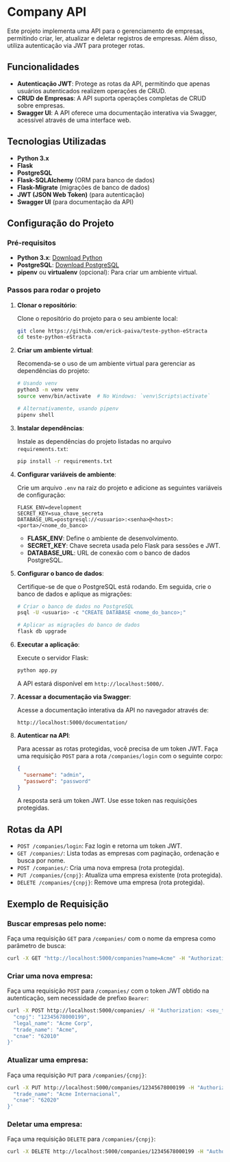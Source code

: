 # Company API

Este projeto implementa uma API para o gerenciamento de empresas, permitindo criar, ler, atualizar e deletar registros de empresas. Além disso, utiliza autenticação via JWT para proteger rotas.

## Funcionalidades

- **Autenticação JWT**: Protege as rotas da API, permitindo que apenas usuários autenticados realizem operações de CRUD.
- **CRUD de Empresas**: A API suporta operações completas de CRUD sobre empresas.
- **Swagger UI**: A API oferece uma documentação interativa via Swagger, acessível através de uma interface web.

## Tecnologias Utilizadas

- **Python 3.x**
- **Flask**
- **PostgreSQL**
- **Flask-SQLAlchemy** (ORM para banco de dados)
- **Flask-Migrate** (migrações de banco de dados)
- **JWT (JSON Web Token)** (para autenticação)
- **Swagger UI** (para documentação da API)

## Configuração do Projeto

### Pré-requisitos

- **Python 3.x**: [Download Python](https://www.python.org/downloads/)
- **PostgreSQL**: [Download PostgreSQL](https://www.postgresql.org/download/)
- **pipenv** ou **virtualenv** (opcional): Para criar um ambiente virtual.

### Passos para rodar o projeto

1. **Clonar o repositório**:

   Clone o repositório do projeto para o seu ambiente local:

   ```bash
   git clone https://github.com/erick-paiva/teste-python-eStracta
   cd teste-python-eStracta
   ```

2. **Criar um ambiente virtual**:

   Recomenda-se o uso de um ambiente virtual para gerenciar as dependências do projeto:

   ```bash
   # Usando venv
   python3 -m venv venv
   source venv/bin/activate  # No Windows: `venv\Scripts\activate`

   # Alternativamente, usando pipenv
   pipenv shell
   ```

3. **Instalar dependências**:

   Instale as dependências do projeto listadas no arquivo `requirements.txt`:

   ```bash
   pip install -r requirements.txt
   ```

4. **Configurar variáveis de ambiente**:

   Crie um arquivo `.env` na raiz do projeto e adicione as seguintes variáveis de configuração:

   ```env
   FLASK_ENV=development
   SECRET_KEY=sua_chave_secreta
   DATABASE_URL=postgresql://<usuario>:<senha>@<host>:<porta>/<nome_do_banco>
   ```

   - **FLASK_ENV**: Define o ambiente de desenvolvimento.
   - **SECRET_KEY**: Chave secreta usada pelo Flask para sessões e JWT.
   - **DATABASE_URL**: URL de conexão com o banco de dados PostgreSQL.

5. **Configurar o banco de dados**:

   Certifique-se de que o PostgreSQL está rodando. Em seguida, crie o banco de dados e aplique as migrações:

   ```bash
   # Criar o banco de dados no PostgreSQL
   psql -U <usuario> -c "CREATE DATABASE <nome_do_banco>;"

   # Aplicar as migrações do banco de dados
   flask db upgrade
   ```

6. **Executar a aplicação**:

   Execute o servidor Flask:

   ```bash
   python app.py
   ```

   A API estará disponível em `http://localhost:5000/`.

7. **Acessar a documentação via Swagger**:

   Acesse a documentação interativa da API no navegador através de:

   ```
   http://localhost:5000/documentation/
   ```

8. **Autenticar na API**:

   Para acessar as rotas protegidas, você precisa de um token JWT. Faça uma requisição `POST` para a rota `/companies/login` com o seguinte corpo:

   ```json
   {
     "username": "admin",
     "password": "password"
   }
   ```

   A resposta será um token JWT. Use esse token nas requisições protegidas.

## Rotas da API

- `POST /companies/login`: Faz login e retorna um token JWT.
- `GET /companies/`: Lista todas as empresas com paginação, ordenação e busca por nome.
- `POST /companies/`: Cria uma nova empresa (rota protegida).
- `PUT /companies/{cnpj}`: Atualiza uma empresa existente (rota protegida).
- `DELETE /companies/{cnpj}`: Remove uma empresa (rota protegida).

## Exemplo de Requisição

### Buscar empresas pelo nome:

Faça uma requisição `GET` para `/companies/` com o nome da empresa como parâmetro de busca:

```bash
curl -X GET "http://localhost:5000/companies?name=Acme" -H "Authorization: <seu_token_jwt>"
```

### Criar uma nova empresa:

Faça uma requisição `POST` para `/companies/` com o token JWT obtido na autenticação, sem necessidade de prefixo `Bearer`:

```bash
curl -X POST http://localhost:5000/companies/ -H "Authorization: <seu_token_jwt>" -H "Content-Type: application/json" -d '{
  "cnpj": "12345678000199",
  "legal_name": "Acme Corp",
  "trade_name": "Acme",
  "cnae": "62010"
}'
```

### Atualizar uma empresa:

Faça uma requisição `PUT` para `/companies/{cnpj}`:

```bash
curl -X PUT http://localhost:5000/companies/12345678000199 -H "Authorization: <seu_token_jwt>" -H "Content-Type: application/json" -d '{
  "trade_name": "Acme Internacional",
  "cnae": "62020"
}'
```

### Deletar uma empresa:

Faça uma requisição `DELETE` para `/companies/{cnpj}`:

```bash
curl -X DELETE http://localhost:5000/companies/12345678000199 -H "Authorization: <seu_token_jwt>"
```
